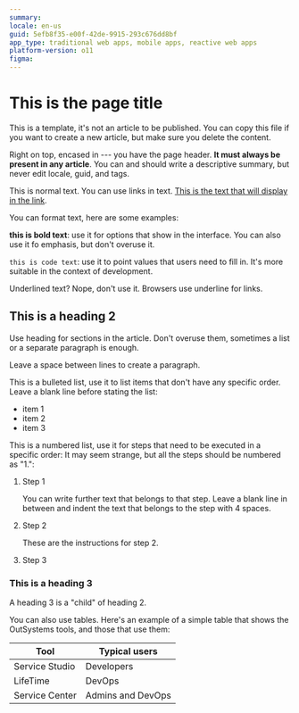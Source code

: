 ```yaml
---
summary: 
locale: en-us
guid: 5efb8f35-e00f-42de-9915-293c676dd8bf
app_type: traditional web apps, mobile apps, reactive web apps
platform-version: o11
figma:
---
```


# This is the page title

This is a template, it's not an article to be published. You can copy this file if you want to create a new article, but make sure you delete the content.

Right on top, encased in --- you have the page header. **It must always be present in any article**.
You can and should write a descriptive summary, but never edit locale, guid, and tags.

This is normal text. You can use links in text. [This is the text that will display in the link](https://www.this-is-the-url.example.com).

You can format text, here are some examples:

**this is bold text**: use it for options that show in the interface. You can also use it fo emphasis, but don't overuse it.

`this is code text`: use it to point values that users need to fill in. It's more suitable in the context of development.

Underlined text? Nope, don't use it. Browsers use underline for links.

## This is a heading 2

Use heading for sections in the article. Don't overuse them, sometimes a list or a separate paragraph is enough.

Leave a space between lines to create a paragraph.

This is a bulleted list, use it to list items that don't have any specific order. Leave a blank line before stating the list:

* item 1
* item 2
* item 3

This is a numbered list, use it for steps that need to be executed in a specific order:
It may seem strange, but all the steps should be numbered as "1.":

1. Step 1

    You can write further text that belongs to that step. Leave a blank line in between and indent the text that belongs to the step with 4 spaces.

1. Step 2

    These are the instructions for step 2.

1. Step 3

### This is a heading 3

A heading 3 is a "child" of heading 2.

You can also use tables. Here's an example of a simple table that shows the OutSystems tools, and those that use them:

| Tool | Typical users |
| --- | --- |
| Service Studio | Developers |
| LifeTime | DevOps |
| Service Center | Admins and DevOps |
